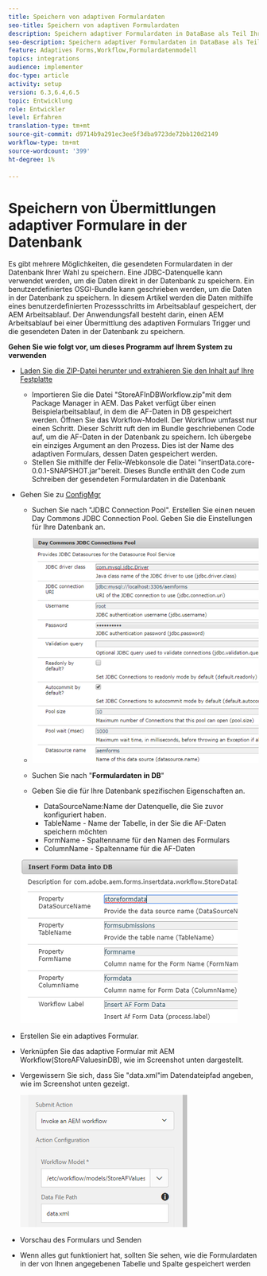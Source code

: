 ```yaml
---
title: Speichern von adaptiven Formulardaten
seo-title: Speichern von adaptiven Formulardaten
description: Speichern adaptiver Formulardaten in DataBase als Teil Ihres AEM-Workflows
seo-description: Speichern adaptiver Formulardaten in DataBase als Teil Ihres AEM-Workflows
feature: Adaptives Forms,Workflow,Formulardatenmodell
topics: integrations
audience: implementer
doc-type: article
activity: setup
version: 6.3,6.4,6.5
topic: Entwicklung
role: Entwickler
level: Erfahren
translation-type: tm+mt
source-git-commit: d9714b9a291ec3ee5f3dba9723de72bb120d2149
workflow-type: tm+mt
source-wordcount: '399'
ht-degree: 1%

---
```



# Speichern von Übermittlungen adaptiver Formulare in der Datenbank

Es gibt mehrere Möglichkeiten, die gesendeten Formulardaten in der Datenbank Ihrer Wahl zu speichern. Eine JDBC-Datenquelle kann verwendet werden, um die Daten direkt in der Datenbank zu speichern. Ein benutzerdefiniertes OSGI-Bundle kann geschrieben werden, um die Daten in der Datenbank zu speichern. In diesem Artikel werden die Daten mithilfe eines benutzerdefinierten Prozessschritts im Arbeitsablauf gespeichert, der AEM Arbeitsablauf.
Der Anwendungsfall besteht darin, einen AEM Arbeitsablauf bei einer Übermittlung des adaptiven Formulars Trigger und die gesendeten Daten in der Datenbank zu speichern.

**Gehen Sie wie folgt vor, um dieses Programm auf Ihrem System zu verwenden**

* [Laden Sie die ZIP-Datei herunter und extrahieren Sie den Inhalt auf Ihre Festplatte](assets/storeafdataindb.zip)

   * Importieren Sie die Datei &quot;StoreAFInDBWorkflow.zip&quot;mit dem Package Manager in AEM. Das Paket verfügt über einen Beispielarbeitsablauf, in dem die AF-Daten in DB gespeichert werden. Öffnen Sie das Workflow-Modell. Der Workflow umfasst nur einen Schritt. Dieser Schritt ruft den im Bundle geschriebenen Code auf, um die AF-Daten in der Datenbank zu speichern. Ich übergebe ein einziges Argument an den Prozess. Dies ist der Name des adaptiven Formulars, dessen Daten gespeichert werden.
   * Stellen Sie mithilfe der Felix-Webkonsole die Datei &quot;insertData.core-0.0.1-SNAPSHOT.jar&quot;bereit. Dieses Bundle enthält den Code zum Schreiben der gesendeten Formulardaten in die Datenbank

* Gehen Sie zu [ConfigMgr](http://localhost:4502/system/console/configMgr)

   * Suchen Sie nach &quot;JDBC Connection Pool&quot;. Erstellen Sie einen neuen Day Commons JDBC Connection Pool. Geben Sie die Einstellungen für Ihre Datenbank an.

   * ![JDBC-Verbindungspool](assets/jdbc-connection-pool.png)
   * Suchen Sie nach &quot;**Formulardaten in DB**&quot;
   * Geben Sie die für Ihre Datenbank spezifischen Eigenschaften an.
      * DataSourceName:Name der Datenquelle, die Sie zuvor konfiguriert haben.
      * TableName - Name der Tabelle, in der Sie die AF-Daten speichern möchten
      * FormName - Spaltenname für den Namen des Formulars
      * ColumnName - Spaltenname für die AF-Daten

   ![insertData](assets/insertdata.PNG)

* Erstellen Sie ein adaptives Formular.

* Verknüpfen Sie das adaptive Formular mit AEM Workflow(StoreAFValuesinDB), wie im Screenshot unten dargestellt.

* Vergewissern Sie sich, dass Sie &quot;data.xml&quot;im Datendateipfad angeben, wie im Screenshot unten gezeigt.

   ![submit](assets/submissionafforms.png)

* Vorschau des Formulars und Senden

* Wenn alles gut funktioniert hat, sollten Sie sehen, wie die Formulardaten in der von Ihnen angegebenen Tabelle und Spalte gespeichert werden



